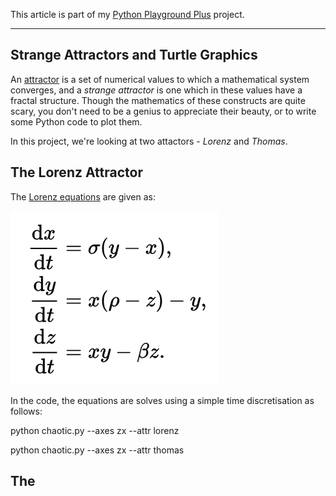 This article is part of my [Python Playground Plus](https://github.com/electronut/ppp) project. 

<hr/>

## Strange Attractors and Turtle Graphics

An [attractor][1] is a set of numerical values to which a mathematical system converges, and 
a *strange attractor* is one which in these values have a fractal structure. Though the mathematics 
of these constructs are quite scary, you don't need to be a genius to appreciate their beauty, or 
to write some Python code to plot them.

In this project, we're looking at two attactors - *Lorenz* and *Thomas*.

## The Lorenz Attractor

The [Lorenz equations][3] are given as:

![](lorenz.png)

In the code, the equations are solves using a simple time discretisation as follows:



python chaotic.py --axes zx --attr lorenz


python chaotic.py --axes zx --attr thomas

## The 

[1]: https://en.wikipedia.org/wiki/Attractor
[2]: https://en.wikipedia.org/wiki/Fractal
[3]: https://en.wikipedia.org/wiki/Lorenz_system
